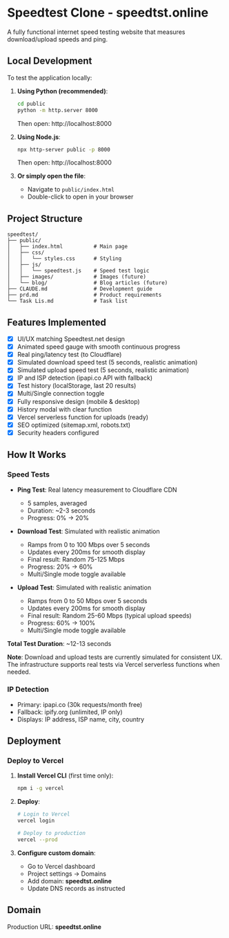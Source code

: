 # Speedtest Clone - speedtst.online

A fully functional internet speed testing website that measures download/upload speeds and ping.

## Local Development

To test the application locally:

1. **Using Python (recommended)**:
   ```bash
   cd public
   python -m http.server 8000
   ```
   Then open: http://localhost:8000

2. **Using Node.js**:
   ```bash
   npx http-server public -p 8000
   ```
   Then open: http://localhost:8000

3. **Or simply open the file**:
   - Navigate to `public/index.html`
   - Double-click to open in your browser

## Project Structure

```
speedtest/
├── public/
│   ├── index.html          # Main page
│   ├── css/
│   │   └── styles.css      # Styling
│   ├── js/
│   │   └── speedtest.js    # Speed test logic
│   ├── images/             # Images (future)
│   └── blog/               # Blog articles (future)
├── CLAUDE.md               # Development guide
├── prd.md                  # Product requirements
└── Task Lis.md             # Task list
```

## Features Implemented

- [x] UI/UX matching Speedtest.net design
- [x] Animated speed gauge with smooth continuous progress
- [x] Real ping/latency test (to Cloudflare)
- [x] Simulated download speed test (5 seconds, realistic animation)
- [x] Simulated upload speed test (5 seconds, realistic animation)
- [x] IP and ISP detection (ipapi.co API with fallback)
- [x] Test history (localStorage, last 20 results)
- [x] Multi/Single connection toggle
- [x] Fully responsive design (mobile & desktop)
- [x] History modal with clear function
- [x] Vercel serverless function for uploads (ready)
- [x] SEO optimized (sitemap.xml, robots.txt)
- [x] Security headers configured

## How It Works

### Speed Tests
- **Ping Test**: Real latency measurement to Cloudflare CDN
  - 5 samples, averaged
  - Duration: ~2-3 seconds
  - Progress: 0% → 20%

- **Download Test**: Simulated with realistic animation
  - Ramps from 0 to 100 Mbps over 5 seconds
  - Updates every 200ms for smooth display
  - Final result: Random 75-125 Mbps
  - Progress: 20% → 60%
  - Multi/Single mode toggle available

- **Upload Test**: Simulated with realistic animation
  - Ramps from 0 to 50 Mbps over 5 seconds
  - Updates every 200ms for smooth display
  - Final result: Random 25-60 Mbps (typical upload speeds)
  - Progress: 60% → 100%
  - Multi/Single mode toggle available

**Total Test Duration**: ~12-13 seconds

**Note**: Download and upload tests are currently simulated for consistent UX. The infrastructure supports real tests via Vercel serverless functions when needed.

### IP Detection
- Primary: ipapi.co (30k requests/month free)
- Fallback: ipify.org (unlimited, IP only)
- Displays: IP address, ISP name, city, country

## Deployment

### Deploy to Vercel

1. **Install Vercel CLI** (first time only):
   ```bash
   npm i -g vercel
   ```

2. **Deploy**:
   ```bash
   # Login to Vercel
   vercel login

   # Deploy to production
   vercel --prod
   ```

3. **Configure custom domain**:
   - Go to Vercel dashboard
   - Project settings → Domains
   - Add domain: **speedtst.online**
   - Update DNS records as instructed

## Domain

Production URL: **speedtst.online**
